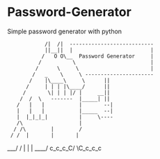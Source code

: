# Password-Generator
Simple password generator with python 


                /|  /|  ---------------------------
                ||__||  |                         |
               /   O O\__  Password Generator     |
              /          \                        |
             /      \     \                       |
            /   _    \     \ ----------------------
           /    |\____\     \      ||
          /     | | | |\____/      ||
         /       \| | | |/ |     __||
        /  /  \   -------  |_____| ||
       /   |   |           |       --|
       |   |   |           |_____  --|
       |  |_|_|_|          |     \----
       /\                  |
      / /\        |        /
     / /  |       |       |
___/ /   |       |       |
____/    c_c_c_C/ \C_c_c_c
